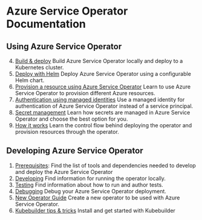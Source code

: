 # Azure Service Operator Documentation

## Using Azure Service Operator

4. [Build & deploy](deploy.md)
    Build Azure Service Operator locally and deploy to a Kubernetes cluster.
5. [Deploy with Helm](helmdeploy.md)
   Deploy Azure Service Operator using a configurable Helm chart.
6. [Provision a resource using Azure Service Operator](resourceprovision.md) Learn to use Azure Service Operator to provision different Azure resources.
1. [Authentication using managed identities](managedidentity.md)
   Use a managed identity for authentication of Azure Service Operator instead of a service principal.
2. [Secret management](secrets.md) Learn how secrets are managed in Azure Service Operator and choose the best option for you.
3. [How it works](controlflow.md) Learn the control flow behind deploying the operator and provision resources through the operator.

## Developing Azure Service Operator

1. [Prerequisites](prereqs.md):
    Find the list of tools and dependencies needed to develop and deploy the Azure Service Operator
2. [Developing](development.md)
    Find information for running the operator locally.
3. [Testing](testing.md)
   Find information about how to run and author tests.
4. [Debugging](debugging.md)
   Debug your Azure Service Operator deployment.
5. [New Operator Guide](newoperatorguide.md)
   Create a new operator to be used with Azure Service Operator.
6. [Kubebuilder tips & tricks](kubebuilder.md) Install and get started with Kubebuilder

